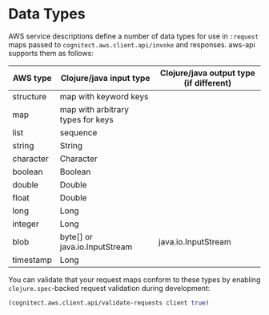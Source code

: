 # Data Types

AWS service descriptions define a number of data types for use in `:request` maps passed to `cognitect.aws.client.api/invoke` and responses. aws-api supports them as follows:

| AWS type  | Clojure/java input type           | Clojure/java output type (if different) |
|-----------|-----------------------------------|-----------------------------------------|
| structure | map with keyword keys             |                                         |
| map       | map with arbitrary types for keys |                                         |
| list      | sequence                          |                                         |
| string    | String                            |                                         |
| character | Character                         |                                         |
| boolean   | Boolean                           |                                         |
| double    | Double                            |                                         |
| float     | Double                            |                                         |
| long      | Long                              |                                         |
| integer   | Long                              |                                         |
| blob      | byte[] or java.io.InputStream     | java.io.InputStream                     |
| timestamp | Long                              |                                         |

You can validate that your request maps conform to these types by enabling `clojure.spec`-backed request validation during development:

``` clojure
(cognitect.aws.client.api/validate-requests client true)
```
